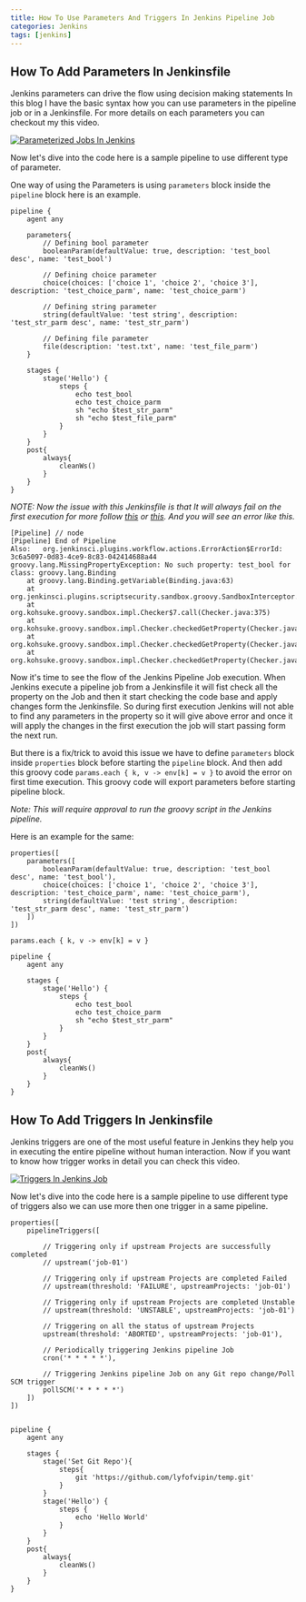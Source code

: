 ```yaml
---
title: How To Use Parameters And Triggers In Jenkins Pipeline Job
categories: Jenkins
tags: [jenkins]
---
```



## How To Add Parameters In Jenkinsfile

Jenkins parameters can drive the flow using decision making statements In this blog I have the basic syntax how you can use parameters in the pipeline job or in a Jenkinsfile.
For more details on each parameters you can checkout my this video.

[![Parameterized Jobs In Jenkins](https://img.youtube.com/vi/Tm1-0dffX_A/hqdefault.jpg)](https://www.youtube.com/embed/Tm1-0dffX_A)

Now let's dive into the code here is a sample pipeline to use different type of parameter.

One way of using the Parameters is using `parameters` block inside the `pipeline` block here is an example.

```
pipeline {
    agent any
 
    parameters{
        // Defining bool parameter
        booleanParam(defaultValue: true, description: 'test_bool desc', name: 'test_bool')

        // Defining choice parameter
        choice(choices: ['choice 1', 'choice 2', 'choice 3'], description: 'test_choice_parm', name: 'test_choice_parm')

        // Defining string parameter
        string(defaultValue: 'test string', description: 'test_str_parm desc', name: 'test_str_parm')

        // Defining file parameter
        file(description: 'test.txt', name: 'test_file_parm')
    }

    stages {
        stage('Hello') {
            steps {
                echo test_bool
                echo test_choice_parm
                sh "echo $test_str_parm"
                sh "echo $test_file_parm"
            }
        }
    }
    post{
        always{
            cleanWs()
        }
    }
}
```

*NOTE: Now the issue with this Jenkinsfile is that It will always fail on the first execution for more follow [this](https://issues.jenkins.io/browse/JENKINS-40574) or [this](https://issues.jenkins.io/browse/JENKINS-41929). And you will see an error like this.*

```
[Pipeline] // node
[Pipeline] End of Pipeline
Also:   org.jenkinsci.plugins.workflow.actions.ErrorAction$ErrorId: 3c6a5097-0d83-4ce9-8c83-042414688a44
groovy.lang.MissingPropertyException: No such property: test_bool for class: groovy.lang.Binding
	at groovy.lang.Binding.getVariable(Binding.java:63)
	at org.jenkinsci.plugins.scriptsecurity.sandbox.groovy.SandboxInterceptor.onGetProperty(SandboxInterceptor.java:285)
	at org.kohsuke.groovy.sandbox.impl.Checker$7.call(Checker.java:375)
	at org.kohsuke.groovy.sandbox.impl.Checker.checkedGetProperty(Checker.java:379)
	at org.kohsuke.groovy.sandbox.impl.Checker.checkedGetProperty(Checker.java:355)
	at org.kohsuke.groovy.sandbox.impl.Checker.checkedGetProperty(Checker.java:355)
```


Now it's time to see the flow of the Jenkins Pipeline Job execution.
When Jenkins execute a pipeline job from a Jenkinsfile it will fist check all the property on the Job and then it start checking the code base and apply changes form the Jenkinsfile.
So during first execution Jenkins will not able to find any parameters in the property so it will give above error and once it will apply the changes in the first execution the job will start passing form the next run.


But there is a fix/trick to avoid this issue we have to define `parameters` block inside `properties` block before starting the `pipeline` block. And then add this groovy code `params.each { k, v -> env[k] = v }` to avoid the error on first time execution. This groovy code will export parameters before starting pipeline block.

*Note: This will require approval to run the groovy script in the Jenkins pipeline.*


Here is an example for the same:
```
properties([
    parameters([
        booleanParam(defaultValue: true, description: 'test_bool desc', name: 'test_bool'),
        choice(choices: ['choice 1', 'choice 2', 'choice 3'], description: 'test_choice_parm', name: 'test_choice_parm'),
        string(defaultValue: 'test string', description: 'test_str_parm desc', name: 'test_str_parm')
    ])
])

params.each { k, v -> env[k] = v }

pipeline {
    agent any

    stages {
        stage('Hello') {
            steps {
                echo test_bool
                echo test_choice_parm
                sh "echo $test_str_parm"
            }
        }
    }
    post{
        always{
            cleanWs()
        }
    }
}
```


## How To Add Triggers In Jenkinsfile

Jenkins triggers are one of the most useful feature in Jenkins they help you in executing the entire pipeline without human interaction.
Now if you want to know how trigger works in detail you can check this video.

[![Triggers In Jenkins Job](https://img.youtube.com/vi/fbObtG34jJQ/hqdefault.jpg)](https://www.youtube.com/embed/fbObtG34jJQ)


Now let's dive into the code here is a sample pipeline to use different type of triggers also we can use more then one trigger in a same pipeline.


```
properties([
    pipelineTriggers([

        // Triggering only if upstream Projects are successfully completed
        // upstream('job-01')

        // Triggering only if upstream Projects are completed Failed
        // upstream(threshold: 'FAILURE', upstreamProjects: 'job-01')

        // Triggering only if upstream Projects are completed Unstable
        // upstream(threshold: 'UNSTABLE', upstreamProjects: 'job-01')

        // Triggering on all the status of upstream Projects
        upstream(threshold: 'ABORTED', upstreamProjects: 'job-01'),

        // Periodically triggering Jenkins pipeline Job
        cron('* * * * *'),

        // Triggering Jenkins pipeline Job on any Git repo change/Poll SCM trigger
        pollSCM('* * * * *')
    ])
])


pipeline {
    agent any

    stages {
        stage('Set Git Repo'){
            steps{
                git 'https://github.com/lyfofvipin/temp.git'
            }
        }
        stage('Hello') {
            steps {
                echo 'Hello World'
            }
        }
    }
    post{
        always{
            cleanWs()
        }
    }
}
```


